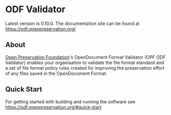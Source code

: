 # ODF Validator

Latest version is 0.10.0. The documentation site can be found at <https://odf.openpreservation.org/>

## About

[Open Preservation Foundation](https://openpreservation.org/)'s OpenDocument Format Validator (OPF ODF Validator) enables your organisation to validate the file format standard and a set of file format policy rules created for improving the preservation effort of any files saved in the OpenDocument Format.

## Quick Start

For getting started with building and running the software see <https://odf.openpreservation.org/#quick-start>

